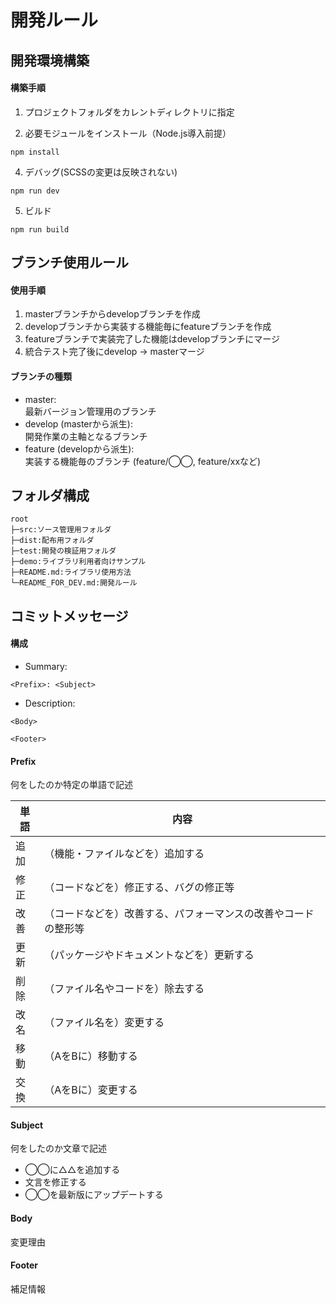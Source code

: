 # 開発ルール

## 開発環境構築

#### 構築手順

1. プロジェクトフォルダをカレントディレクトリに指定

2. 必要モジュールをインストール（Node.js導入前提）
```
npm install
```

4. デバッグ(SCSSの変更は反映されない)
```
npm run dev
```

5. ビルド
```
npm run build
```

## ブランチ使用ルール

#### 使用手順
1. masterブランチからdevelopブランチを作成
2. developブランチから実装する機能毎にfeatureブランチを作成
3. featureブランチで実装完了した機能はdevelopブランチにマージ
4. 統合テスト完了後にdevelop → masterマージ

#### ブランチの種類
- master:  
  最新バージョン管理用のブランチ
- develop (masterから派生):  
  開発作業の主軸となるブランチ
- feature (developから派生):  
  実装する機能毎のブランチ (feature/◯◯, feature/xxなど)

## フォルダ構成
```
root
├─src:ソース管理用フォルダ
├─dist:配布用フォルダ
├─test:開発の検証用フォルダ
├─demo:ライブラリ利用者向けサンプル
├─README.md:ライブラリ使用方法
└─README_FOR_DEV.md:開発ルール
```

## コミットメッセージ
 
#### 構成
 
 - Summary: 
```
<Prefix>: <Subject>
```
 - Description:  
```
<Body>

<Footer>
```

#### Prefix

何をしたのか特定の単語で記述

| 単語 | 内容 |
| ------------- | ------------- |
| 追加 |（機能・ファイルなどを）追加する|
| 修正 |（コードなどを）修正する、バグの修正等|
| 改善 |（コードなどを）改善する、パフォーマンスの改善やコードの整形等|
| 更新 |（パッケージやドキュメントなどを）更新する|
| 削除 |（ファイル名やコードを）除去する|
| 改名 |（ファイル名を）変更する|
| 移動 |（AをBに）移動する|
| 交換 |（AをBに）変更する|

#### Subject

何をしたのか文章で記述

- ◯◯に△△を追加する
- 文言を修正する
- ◯◯を最新版にアップデートする

#### Body

変更理由

#### Footer

補足情報
